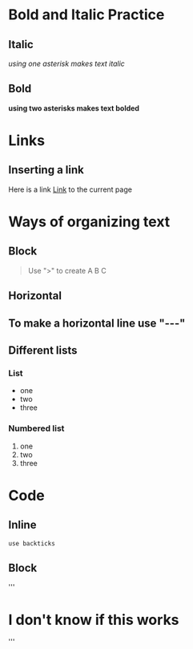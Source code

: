 # Bold and Italic Practice
## Italic
*using one asterisk makes text italic*
## Bold
**using two asterisks makes text bolded**

# Links
## Inserting a link
Here is a link [Link](https://myxpan.github.io/cse15l-lab-reports/) to the current page

# Ways of organizing text
## Block
> Use ">" to create
> A
> B
> C

## Horizontal
To make a horizontal line use "---"
---

## Different lists
### List
- one
- two
- three
### Numbered list
1. one
2. two
3. three

# Code
## Inline
`use backticks`

## Block
'''
# I don't know if this works
'''
